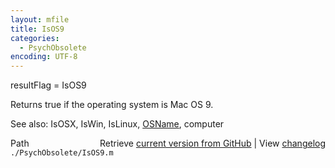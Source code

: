 ```yaml
---
layout: mfile
title: IsOS9
categories:
  - PsychObsolete
encoding: UTF-8
---
```


resultFlag = IsOS9  

Returns true if the operating system is Mac OS 9.  

See also: IsOSX, IsWin, IsLinux, [OSName](/docs/OSName), computer  


<div class="code_header" style="text-align:right;">
  <span style="float:left;">Path&nbsp;&nbsp;</span> <span class="counter">Retrieve <a href=
  "https://raw.github.com/Psychtoolbox-3/Psychtoolbox-3/beta/./PsychObsolete/IsOS9.m">current version from GitHub</a> | View <a href=
  "https://github.com/Psychtoolbox-3/Psychtoolbox-3/commits/beta/./PsychObsolete/IsOS9.m">changelog</a></span>
</div>
<div class="code">
  <code>./PsychObsolete/IsOS9.m</code>
</div>
